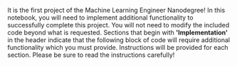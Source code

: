 It is the first project of the Machine Learning Engineer Nanodegree! In this notebook, you will need to implement additional functionality to successfully complete this project. You will not need to modify the included code beyond what is requested. Sections that begin with **'Implementation'** in the header indicate that the following block of code will require additional functionality which you must provide. Instructions will be provided for each section. Please be sure to read the instructions carefully!
